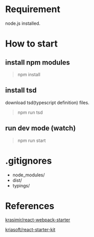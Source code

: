 # Requirement
node.js installed.

# How to start

## install npm modules
> npm install

## install tsd
download tsd(typescript definition) files.
> npm run tsd

## run dev mode (watch)
> npm run start

# .gitignores
- node_modules/
- dist/
- typings/

# References
[krasimir/react-webpack-starter](https://github.com/krasimir/react-webpack-starter)

[kriasoft/react-starter-kit](https://github.com/kriasoft/react-starter-kit)
